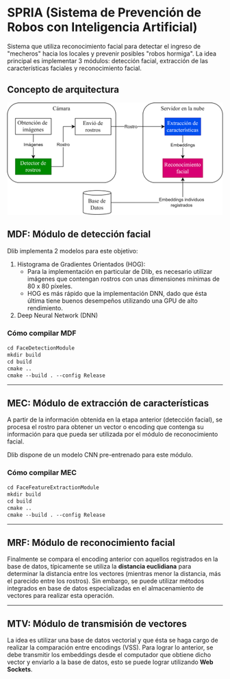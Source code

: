 # SPRIA (Sistema de Prevención de Robos con Inteligencia Artificial)
Sistema que utiliza reconocimiento facial para detectar el ingreso de "mecheros" hacia los locales y prevenir posibles "robos hormiga".
La idea principal es implementar 3 módulos: detección facial, extracción de las características faciales y reconocimiento facial.

## Concepto de arquitectura
![arquitectura_implementada_hibrida](Docs/imgs/arquitectura_implementada_hibrida.png)

## MDF: Módulo de detección facial
Dlib implementa 2 modelos para este objetivo:
1. Histograma de Gradientes Orientados (HOG):
    - Para la implementación en particular de Dlib, es necesario utilizar imágenes que contengan rostros con unas dimensiones mínimas de 80 x 80 píxeles.
    - HOG es más rápido que la implementación DNN, dado que ésta última tiene buenos desempeños utilizando una GPU de alto rendimiento.
2. Deep Neural Network (DNN)

### Cómo compilar MDF

```
cd FaceDetectionModule
mkdir build
cd build
cmake ..
cmake --build . --config Release
```

---

## MEC: Módulo de extracción de características
A partir de la información obtenida en la etapa anterior (detección facial), se procesa el rostro para obtener un vector o encoding que contenga su información para que pueda ser utilizada por el módulo de reconocimiento facial. 

Dlib dispone de un modelo CNN pre-entrenado para este módulo.

### Cómo compilar MEC

```
cd FaceFeatureExtractionModule
mkdir build
cd build
cmake ..
cmake --build . --config Release
```

---

## MRF: Módulo de reconocimiento facial
Finalmente se compara el encoding anterior con aquellos registrados en la base de datos, típicamente se utiliza la **distancia euclidiana** para determinar la distancia entre los vectores (mientras menor la distancia, más el parecido entre los rostros). Sin embargo, se puede utilizar métodos integrados en base de datos especializadas en el almacenamiento de vectores para realizar esta operación.

---

## MTV: Módulo de transmisión de vectores
La idea es utilizar una base de datos vectorial y que ésta se haga cargo de realizar la comparación entre encodings (VSS). Para lograr lo anterior, se debe transmitir los embeddings desde el computador que obtiene dicho vector y enviarlo a la base de datos, esto se puede lograr utilizando **Web Sockets**.
